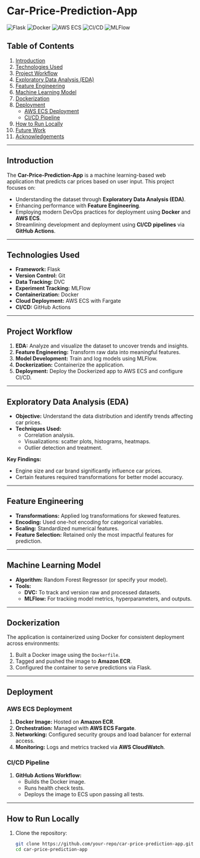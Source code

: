 # Car-Price-Prediction-App

![Flask](https://img.shields.io/badge/Framework-Flask-blue)
![Docker](https://img.shields.io/badge/Containerization-Docker-blue)
![AWS ECS](https://img.shields.io/badge/Deployment-AWS--ECS-orange)
![CI/CD](https://img.shields.io/badge/CI/CD-GitHub--Actions-green)
![MLFlow](https://img.shields.io/badge/Experiment%20Tracking-MLFlow-blue)

## Table of Contents
1. [Introduction](#introduction)
2. [Technologies Used](#technologies-used)
3. [Project Workflow](#project-workflow)
4. [Exploratory Data Analysis (EDA)](#exploratory-data-analysis-eda)
5. [Feature Engineering](#feature-engineering)
6. [Machine Learning Model](#machine-learning-model)
7. [Dockerization](#dockerization)
8. [Deployment](#deployment)
   - [AWS ECS Deployment](#aws-ecs-deployment)
   - [CI/CD Pipeline](#cicd-pipeline)
9. [How to Run Locally](#how-to-run-locally)
10. [Future Work](#future-work)
11. [Acknowledgements](#acknowledgements)

---

## Introduction

The **Car-Price-Prediction-App** is a machine learning-based web application that predicts car prices based on user input. This project focuses on:
- Understanding the dataset through **Exploratory Data Analysis (EDA)**.
- Enhancing performance with **Feature Engineering**.
- Employing modern DevOps practices for deployment using **Docker** and **AWS ECS**.
- Streamlining development and deployment using **CI/CD pipelines** via **GitHub Actions**.

---

## Technologies Used

- **Framework:** Flask
- **Version Control:** Git
- **Data Tracking:** DVC
- **Experiment Tracking:** MLFlow
- **Containerization:** Docker
- **Cloud Deployment:** AWS ECS with Fargate
- **CI/CD:** GitHub Actions

---

## Project Workflow

1. **EDA:** Analyze and visualize the dataset to uncover trends and insights.
2. **Feature Engineering:** Transform raw data into meaningful features.
3. **Model Development:** Train and log models using MLFlow.
4. **Dockerization:** Containerize the application.
5. **Deployment:** Deploy the Dockerized app to AWS ECS and configure CI/CD.

---

## Exploratory Data Analysis (EDA)

- **Objective:** Understand the data distribution and identify trends affecting car prices.
- **Techniques Used:**
  - Correlation analysis.
  - Visualizations: scatter plots, histograms, heatmaps.
  - Outlier detection and treatment.

**Key Findings:**
- Engine size and car brand significantly influence car prices.
- Certain features required transformations for better model accuracy.

---

## Feature Engineering

- **Transformations:** Applied log transformations for skewed features.
- **Encoding:** Used one-hot encoding for categorical variables.
- **Scaling:** Standardized numerical features.
- **Feature Selection:** Retained only the most impactful features for prediction.

---

## Machine Learning Model

- **Algorithm:** Random Forest Regressor (or specify your model).
- **Tools:**
  - **DVC:** To track and version raw and processed datasets.
  - **MLFlow:** For tracking model metrics, hyperparameters, and outputs.

---

## Dockerization

The application is containerized using Docker for consistent deployment across environments:
1. Built a Docker image using the `Dockerfile`.
2. Tagged and pushed the image to **Amazon ECR**.
3. Configured the container to serve predictions via Flask.

---

## Deployment

### AWS ECS Deployment

1. **Docker Image:** Hosted on **Amazon ECR**.
2. **Orchestration:** Managed with **AWS ECS Fargate**.
3. **Networking:** Configured security groups and load balancer for external access.
4. **Monitoring:** Logs and metrics tracked via **AWS CloudWatch**.

### CI/CD Pipeline

1. **GitHub Actions Workflow:**
   - Builds the Docker image.
   - Runs health check tests.
   - Deploys the image to ECS upon passing all tests.

---

## How to Run Locally

1. Clone the repository:
   ```bash
   git clone https://github.com/your-repo/car-price-prediction-app.git
   cd car-price-prediction-app
